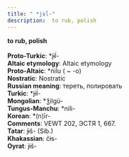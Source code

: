 ```yaml
---
title: " *jɨĺ-"
description:  to rub, polish
---
```

<p data-pagefind-weight="0.5">
<strong> to rub, polish</strong><br><br>
<strong>Proto-Turkic</strong>:  *jɨĺ-<br>
<strong>Altaic etymology</strong>:  Altaic etymology<br>
<strong> Proto-Altaic</strong>:  *ńiĺu ( ~ -o)<br>
<strong>Nostratic</strong>:  Nostratic<br>
<strong>Russian meaning</strong>:  тереть, полировать<br>
<strong>Turkic</strong>:  *jɨĺ-<br>
<strong>Mongolian</strong>:  *ǯilgü-<br>
<strong>Tungus-Manchu</strong>:  *nili-<br>
<strong>Korean</strong>:  *(n)īr-<br>
<strong>Comments</strong>:  VEWT 202, ЭСТЯ 1, 667.<br>
<strong>Tatar</strong>:  jɨš- (Sib.)<br>
<strong>Khakassian</strong>:  čɨs-<br>
<strong>Oyrat</strong>:  jɨš-<br>

</p>
